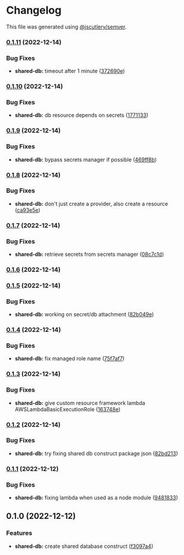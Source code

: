 # Changelog

This file was generated using [@jscutlery/semver](https://github.com/jscutlery/semver).

### [0.1.11](https://github.com/justicointeractive/ji-constructs/compare/cdk-shared-database-0.1.10...cdk-shared-database-0.1.11) (2022-12-14)


### Bug Fixes

* **shared-db:** timeout after 1 minute ([372690e](https://github.com/justicointeractive/ji-constructs/commit/372690e792450ae664230dd375418abb19572dd4))

### [0.1.10](https://github.com/justicointeractive/ji-constructs/compare/cdk-shared-database-0.1.9...cdk-shared-database-0.1.10) (2022-12-14)


### Bug Fixes

* **shared-db:** db resource depends on secrets ([1771133](https://github.com/justicointeractive/ji-constructs/commit/1771133cb5f1521a8a3b2c34299f3da3265822c5))

### [0.1.9](https://github.com/justicointeractive/ji-constructs/compare/cdk-shared-database-0.1.8...cdk-shared-database-0.1.9) (2022-12-14)


### Bug Fixes

* **shared-db:** bypass secrets manager if possible ([469ff8b](https://github.com/justicointeractive/ji-constructs/commit/469ff8b451e878120435027a075d6e314018f274))

### [0.1.8](https://github.com/justicointeractive/ji-constructs/compare/cdk-shared-database-0.1.7...cdk-shared-database-0.1.8) (2022-12-14)


### Bug Fixes

* **shared-db:** don't just create a provider, also create a resource ([ca93e5e](https://github.com/justicointeractive/ji-constructs/commit/ca93e5e396b6118afc5fc1819c889eaa4332c658))

### [0.1.7](https://github.com/justicointeractive/ji-constructs/compare/cdk-shared-database-0.1.6...cdk-shared-database-0.1.7) (2022-12-14)


### Bug Fixes

* **shared-db:** retrieve secrets from secrets manager ([08c7c1d](https://github.com/justicointeractive/ji-constructs/commit/08c7c1d556381e0a8568b91006ba0b3bb6906269))

### [0.1.6](https://github.com/justicointeractive/ji-constructs/compare/cdk-shared-database-0.1.5...cdk-shared-database-0.1.6) (2022-12-14)

### [0.1.5](https://github.com/justicointeractive/ji-constructs/compare/cdk-shared-database-0.1.4...cdk-shared-database-0.1.5) (2022-12-14)


### Bug Fixes

* **shared-db:** working on secret/db attachment ([82b049e](https://github.com/justicointeractive/ji-constructs/commit/82b049e9ddd3659ac22460df2eacab0352699f0e))

### [0.1.4](https://github.com/justicointeractive/ji-constructs/compare/cdk-shared-database-0.1.3...cdk-shared-database-0.1.4) (2022-12-14)


### Bug Fixes

* **shared-db:** fix managed role name ([75f7af7](https://github.com/justicointeractive/ji-constructs/commit/75f7af7d27b3d9e52ab181f763c045c8571074a9))

### [0.1.3](https://github.com/justicointeractive/ji-constructs/compare/cdk-shared-database-0.1.2...cdk-shared-database-0.1.3) (2022-12-14)


### Bug Fixes

* **shared-db:** give custom resource framework lambda AWSLambdaBasicExecutionRole ([163748e](https://github.com/justicointeractive/ji-constructs/commit/163748e3192d68561b777fd2dab03c04c4ace5bf))

### [0.1.2](https://github.com/justicointeractive/ji-constructs/compare/cdk-shared-database-0.1.1...cdk-shared-database-0.1.2) (2022-12-14)


### Bug Fixes

* **shared-db:** try fixing shared db construct package json ([82bd213](https://github.com/justicointeractive/ji-constructs/commit/82bd213e0b8c0dc4b138fe9a64e5e953ee635101))

### [0.1.1](https://github.com/justicointeractive/ji-constructs/compare/cdk-shared-database-0.1.0...cdk-shared-database-0.1.1) (2022-12-12)


### Bug Fixes

* **shared-db:** fixing lambda when used as a node module ([9481833](https://github.com/justicointeractive/ji-constructs/commit/9481833ea2bba1f74c0b3236d99cfdcfb937ed94))

## 0.1.0 (2022-12-12)


### Features

* **shared-db:** create shared database construct ([f3097a4](https://github.com/justicointeractive/ji-constructs/commit/f3097a473e6a7bf0a1b689639fc4f0c2d15f6333))
